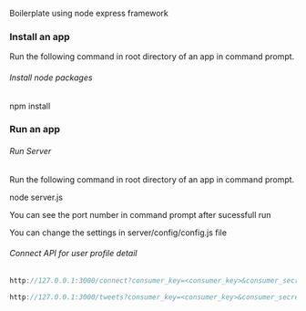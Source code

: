 Boilerplate using node express framework

### Install an app

Run the following command in root directory of an app in command prompt.

###### *Install node packages*

npm install

### Run an app

###### *Run Server*

Run the following command in root directory of an app in command prompt.

node server.js

You can see the port number in command prompt after sucessfull run

You can change the settings in server/config/config.js file

###### *Connect API for user profile detail*
```js
http://127.0.0.1:3000/connect?consumer_key=<consumer_key>&consumer_secret=<consumer_secret>&access_token_key=<access_token_key>&access_token_secret=<access_token_secret>&screen_name=sonipandey1
```
```js
http://127.0.0.1:3000/tweets?consumer_key=<consumer_key>&consumer_secret=<consumer_secret>&access_token_key=<access_token_key>&access_token_secret=<access_token_secret>screen_name=sonipandey1
```
